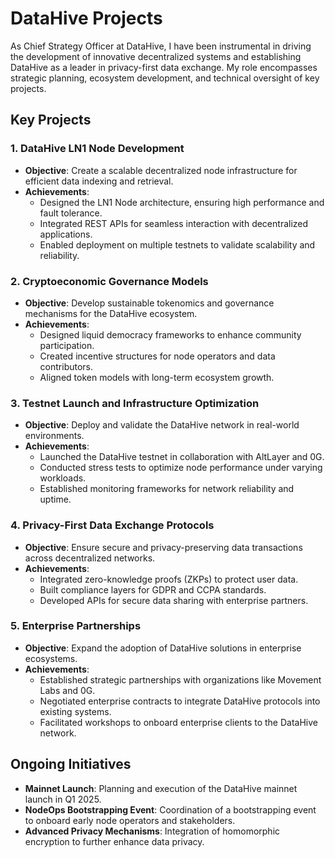# DataHive Projects

As Chief Strategy Officer at DataHive, I have been instrumental in driving the development of innovative decentralized systems and establishing DataHive as a leader in privacy-first data exchange. My role encompasses strategic planning, ecosystem development, and technical oversight of key projects.

## Key Projects

### 1. DataHive LN1 Node Development
- **Objective**: Create a scalable decentralized node infrastructure for efficient data indexing and retrieval.  
- **Achievements**:  
  - Designed the LN1 Node architecture, ensuring high performance and fault tolerance.  
  - Integrated REST APIs for seamless interaction with decentralized applications.  
  - Enabled deployment on multiple testnets to validate scalability and reliability.

### 2. Cryptoeconomic Governance Models
- **Objective**: Develop sustainable tokenomics and governance mechanisms for the DataHive ecosystem.  
- **Achievements**:  
  - Designed liquid democracy frameworks to enhance community participation.  
  - Created incentive structures for node operators and data contributors.  
  - Aligned token models with long-term ecosystem growth.

### 3. Testnet Launch and Infrastructure Optimization
- **Objective**: Deploy and validate the DataHive network in real-world environments.  
- **Achievements**:  
  - Launched the DataHive testnet in collaboration with AltLayer and 0G.  
  - Conducted stress tests to optimize node performance under varying workloads.  
  - Established monitoring frameworks for network reliability and uptime.

### 4. Privacy-First Data Exchange Protocols
- **Objective**: Ensure secure and privacy-preserving data transactions across decentralized networks.  
- **Achievements**:  
  - Integrated zero-knowledge proofs (ZKPs) to protect user data.  
  - Built compliance layers for GDPR and CCPA standards.  
  - Developed APIs for secure data sharing with enterprise partners.

### 5. Enterprise Partnerships
- **Objective**: Expand the adoption of DataHive solutions in enterprise ecosystems.  
- **Achievements**:  
  - Established strategic partnerships with organizations like Movement Labs and 0G.  
  - Negotiated enterprise contracts to integrate DataHive protocols into existing systems.  
  - Facilitated workshops to onboard enterprise clients to the DataHive network.

## Ongoing Initiatives
- **Mainnet Launch**: Planning and execution of the DataHive mainnet launch in Q1 2025.  
- **NodeOps Bootstrapping Event**: Coordination of a bootstrapping event to onboard early node operators and stakeholders.  
- **Advanced Privacy Mechanisms**: Integration of homomorphic encryption to further enhance data privacy.

